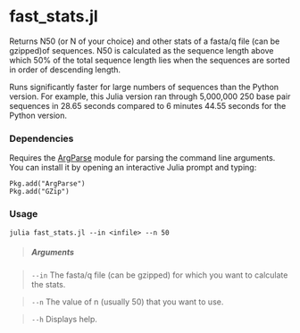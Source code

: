 fast_stats.jl
===========

Returns N50 (or N of your choice) and other stats of a fasta/q file (can be
gzipped)of sequences. N50 is calculated as the sequence length above which 50%
of the total sequence length lies when the sequences are sorted in order of
descending length.

Runs significantly faster for large numbers of sequences than the Python version.
For example, this Julia version ran through 5,000,000 250 base pair sequences in
28.65 seconds compared to 6 minutes 44.55 seconds for the Python version.

### Dependencies

Requires the [ArgParse](http://docs.julialang.org/en/release-0.1/stdlib/argparse/)
module for parsing the command line arguments. You can install it by opening an
interactive Julia prompt and typing:

	Pkg.add("ArgParse")
	Pkg.add("GZip")

### Usage

    julia fast_stats.jl --in <infile> --n 50

> ##### Arguments

> `--in` The fasta/q file (can be gzipped) for which you want to calculate the stats.

> `--n` The value of n (usually 50) that you want to use.

> `--h` Displays help.

